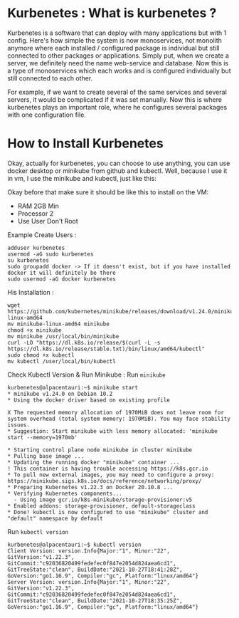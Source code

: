 Kurbenetes : What is kurbenetes ?
=================================
Kurbenetes is a software that can deploy with many applications but with 1 config. Here's how simple the system is now monoservices, not monolith anymore where each installed / configured package is individual but still connected to other packages or applications. Simply put, when we create a server, we definitely need the name web-service and database. Now this is a type of monoservices which each works and is configured individually but still connected to each other.

For example, if we want to create several of the same services and several servers, it would be complicated if it was set manually. Now this is where kurbenetes plays an important role, where he configures several packages with one configuration file.

How to Install Kurbenetes 
=========================
Okay, actually for kurbenetes, you can choose to use anything, you can use docker desktop or minikube from github and kubectl. Well, because I use it in vm, I use the minikube and kubectl, just like this:

Okay before that make sure it should be like this to install on the VM:
- RAM 2GB Min
- Processor 2
- Use User Don't Root

Example Create Users :
```console
adduser kurbenetes
usermod -aG sudo kurbenetes
su kurbenetes
sudo groupadd docker -> If it doesn't exist, but if you have installed docker it will definitely be there
sudo usermod -aG docker kurbenetes
```

His Installation :

```console
wget https://github.com/kubernetes/minikube/releases/download/v1.24.0/minikube-linux-amd64
mv minikube-linux-amd64 minikube
chmod +x minikube
mv minikube /usr/local/bin/minikube
curl -LO "https://dl.k8s.io/release/$(curl -L -s https://dl.k8s.io/release/stable.txt)/bin/linux/amd64/kubectl"
sudo chmod +x kubectl
mv kubectl /user/local/bin/kubectl
```

Check Kubectl Version & Run Minikube :
Run `minikube`
```console
kurbenetes@alpacentauri:~$ minikube start
* minikube v1.24.0 on Debian 10.2
* Using the docker driver based on existing profile

X The requested memory allocation of 1970MiB does not leave room for system overhead (total system memory: 1970MiB). You may face stability issues.
* Suggestion: Start minikube with less memory allocated: 'minikube start --memory=1970mb'

* Starting control plane node minikube in cluster minikube
* Pulling base image ...
* Updating the running docker "minikube" container ...
! This container is having trouble accessing https://k8s.gcr.io
* To pull new external images, you may need to configure a proxy: https://minikube.sigs.k8s.io/docs/reference/networking/proxy/
* Preparing Kubernetes v1.22.3 on Docker 20.10.8 ...
* Verifying Kubernetes components...
  - Using image gcr.io/k8s-minikube/storage-provisioner:v5
* Enabled addons: storage-provisioner, default-storageclass
* Done! kubectl is now configured to use "minikube" cluster and "default" namespace by default
```

Run `kubectl version`
```console
kurbenetes@alpacentauri:~$ kubectl version
Client Version: version.Info{Major:"1", Minor:"22", GitVersion:"v1.22.3", GitCommit:"c92036820499fedefec0f847e2054d824aea6cd1", GitTreeState:"clean", BuildDate:"2021-10-27T18:41:28Z", GoVersion:"go1.16.9", Compiler:"gc", Platform:"linux/amd64"}
Server Version: version.Info{Major:"1", Minor:"22", GitVersion:"v1.22.3", GitCommit:"c92036820499fedefec0f847e2054d824aea6cd1", GitTreeState:"clean", BuildDate:"2021-10-27T18:35:25Z", GoVersion:"go1.16.9", Compiler:"gc", Platform:"linux/amd64"}
```
